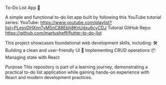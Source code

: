 To-Do List App 📝

A simple and functional to-do list app built by following this YouTube tutorial series:
    YouTube: https://www.youtube.com/playlist?list=PLesyDHXnnTyM5nC88Ebh8KnUdxu6cvCDJ
    Tutorial GitHub Repo: https://github.com/martusheff/flutter-to-do-list
    
This project showcases foundational web development skills, including:
    🛠️ Building a clean and user-friendly UI
    🌟 Implementing CRUD operations
    📦 Managing state with React

Purpose
    This repository is part of a learning journey, demonstrating a practical to-do list application while gaining hands-on experience with React and modern development practices.